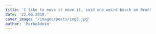 ```yaml
---
title: 'I like to move it move it, said one weird beach on Brač'
date: '22.06.2018.'
cover_image: '/images/posts/img3.jpg'
author: 'MarkoAdmin'
---
```


<br>